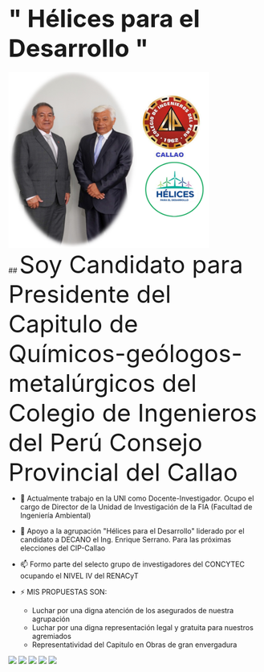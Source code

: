 ##  <font size="30">" Hélices para el Desarrollo " </font>
<div>
<img border="center" src="foto-hugo-enrique.png" width="400" height="350">
</div>
<div>
## <font size="20"> Soy Candidato para Presidente del Capitulo de Químicos-geólogos-metalúrgicos del Colegio de Ingenieros del Perú Consejo Provincial del Callao </font>
  
- 🔭 Actualmente trabajo en la UNI como Docente-Investigador. Ocupo el cargo de Director de la Unidad de Investigación de la FIA (Facultad de Ingeniería Ambiental)
- 🎥 Apoyo a la agrupación "Hélices para el Desarrollo" liderado por el candidato a DECANO el Ing. Enrique Serrano. Para las próximas elecciones del CIP-Callao
- 📫 Formo parte del selecto grupo de investigadores del CONCYTEC ocupando el NIVEL IV del RENACyT

  
- ⚡  MIS PROPUESTAS SON:
   - Luchar por una digna atención de los asegurados de nuestra agrupación
   - Luchar por una digna representación legal y gratuita para nuestros agremiados
   - Representatividad del Capitulo en Obras de gran envergadura
  


<div>
  <a href="https://web.facebook.com/hdccoll" target="_blank"><img src="https://img.shields.io/badge/Facebook-1877F2?style=for-the-badge&logo=facebook&logoColor=white" target="_blank"></a>
  <a href="mailto:hdccoll@gmail.com"><img src="https://img.shields.io/badge/Gmail-D14836?style=for-the-badge&logo=gmail&logoColor=white" target="_blank"></a>
  <a href="https://www.linkedin.com/in/hugo-david-chirinos-collantes-a6a65b3b/?challengeId=AQG7vqT8S7ZkqAAAAYBILu7d1s72OnjzSoH49mcrB7fKJWQrNWYvp6Ltq_AUVR5dvfdD8CAiifsS60hsus4F8f47Dj-uctfUTg&submissionId=fe1aaa11-6ead-e716-17c7-d06338ec8926" target="_blank"><img src="https://img.shields.io/badge/LinkedIn-0077B5?style=for-the-badge&logo=linkedin&logoColor=white" target="_blank"></a>
  <a href="https://github.com/chemio2021" target="_blank"><img src="https://img.shields.io/badge/GitHub-100000?style=for-the-badge&logo=github&logoColor=white" target="_blank"></a>
  <a href="https://ctivitae.concytec.gob.pe/appDirectorioCTI/VerDatosInvestigador.do?id_investigador=254" target="_blank"><img src="https://user-images.githubusercontent.com/72887742/164306798-8a7f83b4-4884-49c1-8b8a-204f9b30422d.png" target="_blank"></a>
 
</div>



